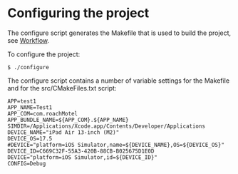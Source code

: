 Configuring the project
=======================

The configure script generates the Makefile that
is used to build the project, see [Workflow](WORKFLOW.md).

To configure the project:

```console
$ ./configure
```

The configure script contains a number of variable
settings for the Makefile and for the src/CMakeFiles.txt
script:

```
APP=test1
APP_NAME=Test1
APP_COM=com.roachMotel
APP_BUNDLE_NAME=${APP_COM}.${APP_NAME}
SIMDIR=/Applications/Xcode.app/Contents/Developer/Applications
DEVICE_NAME="iPad Air 13-inch (M2)"
DEVICE_OS=17.5
#DEVICE="platform=iOS Simulator,name=${DEVICE_NAME},OS=${DEVICE_OS}"
DEVICE_ID=C669C32F-55A3-420B-88CB-B025675D1E0D
DEVICE="platform=iOS Simulator,id=${DEVICE_ID}"
CONFIG=Debug
```

